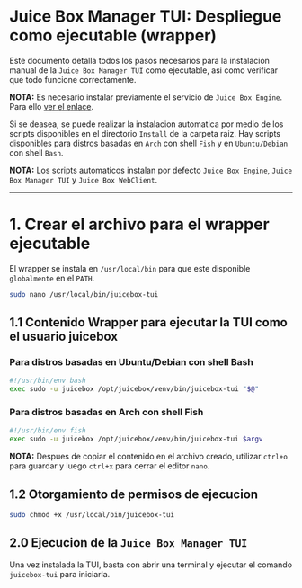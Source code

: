 # Juice Box Manager TUI: Despliegue como ejecutable (wrapper)

Este documento detalla todos los pasos necesarios para la instalacion manual de la `Juice Box Manager TUI` como ejecutable, asi como verificar que todo funcione correctamente.

**NOTA:** Es necesario instalar previamente el servicio de `Juice Box Engine`. Para ello [ver el enlace](JuiceBoxService.MD).

Si se deasea, se puede realizar la instalacion automatica por medio de los scripts disponibles en el directorio `Install` de la carpeta raiz. Hay scripts disponibles para distros basadas en `Arch` con shell `Fish` y en `Ubuntu/Debian` con shell `Bash`.

**NOTA:** Los scripts automaticos instalan por defecto `Juice Box Engine`, `Juice Box Manager TUI` y `Juice Box WebClient`.

---

# 1. Crear el archivo para el wrapper ejecutable

El wrapper se instala en `/usr/local/bin` para que este disponible `globalmente` en el `PATH`.

```bash
sudo nano /usr/local/bin/juicebox-tui
```

## 1.1 Contenido Wrapper para ejecutar la TUI como el usuario juicebox

### Para distros basadas en Ubuntu/Debian con shell Bash

```bash
#!/usr/bin/env bash
exec sudo -u juicebox /opt/juicebox/venv/bin/juicebox-tui "$@"
```

### Para distros basadas en Arch con shell Fish

```bash
#!/usr/bin/env fish
exec sudo -u juicebox /opt/juicebox/venv/bin/juicebox-tui $argv
```

**NOTA:** Despues de copiar el contenido en el archivo creado, utilizar `ctrl+o` para guardar y luego `ctrl+x` para cerrar el editor `nano`.

## 1.2 Otorgamiento de permisos de ejecucion

```bash
sudo chmod +x /usr/local/bin/juicebox-tui
```

## 2.0 Ejecucion de la `Juice Box Manager TUI`

Una vez instalada la TUI, basta con abrir una terminal y ejecutar el comando `juicebox-tui` para iniciarla.
